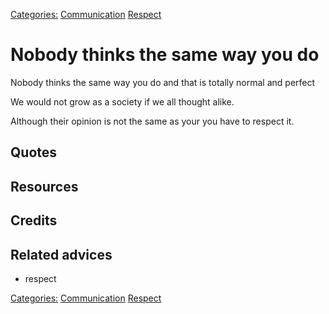 [Categories:](../Categories/index.md) [Communication](../Categories/Communication.md) [Respect](../Categories/Respect.md)
# Nobody thinks the same way you do

Nobody thinks the same way you do and that is totally normal and perfect

We would not grow as a society if we all thought alike.

Although their opinion is not the same as your you have to respect it.

## Quotes

## Resources

## Credits

## Related advices

- respect

[Categories:](../Categories/index.md) [Communication](../Categories/Communication.md) [Respect](../Categories/Respect.md)
